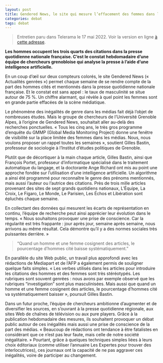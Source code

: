 ```yaml
---
layout: post
title: Gendered News, le site qui mesure l’effacement des femmes dans les médias
categories: debat
tags: debat
---
```


> Entretien paru dans Telerama le 17 mai 2022. Voir la version en ligne [à cette adresse](https://www.telerama.fr/debats-reportages/gendered-news-le-site-qui-mesure-l-effacement-des-femmes-dans-les-medias-7010389.php).

**Les hommes occupent les trois quarts des citations dans la presse quotidienne nationale française. C’est le constat hebdomadaire d’une équipe de chercheurs grenobloise qui analyse la presse à l’aide d’une intelligence artificielle.**

En un coup d’œil sur deux compteurs colorés, le site Gendered News (« Actualités genrées ») permet chaque semaine de se rendre compte de la part des hommes cités et mentionnés dans la presse quotidienne nationale française. Et le constat est sans appel : le taux de masculinité se situe autour de 75 %. Un chiffre alarmant, qui révèle à quel point les femmes sont en grande partie effacées de la scène médiatique.

Le phénomène des inégalités de genre dans les médias fait déjà l’objet de nombreuses études. Mais le groupe de chercheurs de l’Université Grenoble Alpes, à l’origine de Gendered News, souhaitait aller au-delà des recherches ponctuelles. « Tous les cinq ans, le très gros programme d’enquête du GMMP (Global Media Monitoring Project) donne une fenêtre de visibilité sur la place limitée des femmes dans les médias. Nous, nous voulons proposer un rappel toutes les semaines », soutient Gilles Bastin, professeur de sociologie à l’Institut d’études politiques de Grenoble.

Plutôt que de décortiquer à la main chaque article, Gilles Bastin, ainsi que François Portet, professeur d’informatique spécialisé dans le traitement automatique du langage, et la doctorante Ange Richard ont mis au point une approche fondée sur l’utilisation d’une intelligence artificielle. Un algorithme a ainsi été programmé pour reconnaître le genre des prénoms mentionnés, mais aussi l’auteur ou l’autrice des citations. Près de trois mille articles provenant des sites de sept grands quotidiens nationaux, L’Équipe, La Croix, Le Figaro, Le Monde, Le Parisien, Les Échos et Libération sont épluchés chaque semaine.

En collectant des données qui mesurent les écarts de représentation en continu, l’équipe de recherche peut ainsi apprécier leur évolution dans le temps. « Nous souhaitons provoquer une prise de conscience. Car la régularité est très frappante : jour après jour, semaine après semaine, nous arrivons au même résultat. Cela démontre qu’il y a des normes sociales très puissantes derrière. »

> “Quand un homme et une femme cosignent des articles, le pourcentage d’hommes cité baisse systématiquement.”

En parallèle du site Web public, un travail plus approfondi avec les rédactions de Mediapart et de l’AFP a également permis de souligner quelque faits simples. « Les verbes utilisés dans les articles pour introduire les citations des hommes et des femmes sont très stéréotypés. Les rubriques sont souvent genrées : nous avons par exemple observé que les rubriques “investigation” sont plus masculinisées. Mais aussi que quand un homme et une femme cosignent des articles, le pourcentage d’hommes cité va systématiquement baisser », poursuit Gilles Bastin.

Dans un futur proche, l’équipe de chercheurs ambitionne d’augmenter et de diversifier les sources, en s’ouvrant à la presse quotidienne régionale, aux sites Web de chaînes de télévision ou aux pure players. Grâce à la publication hebdomadaire des mesures, ils souhaitent provoquer un débat public autour de ces inégalités mais aussi une prise de conscience de la part des médias. « Beaucoup de rédactions ont tendance à être fatalistes en considérant que ce n’est pas leur faute, mais celle de notre société inégalitaire. » Pourtant, grâce à quelques techniques simples liées à leurs choix éditoriaux (comme utiliser l’annuaire Les Expertes pour trouver des interlocutrices), ces journaux ont la capacité de ne pas aggraver ces inégalités, voire de participer au changement.
